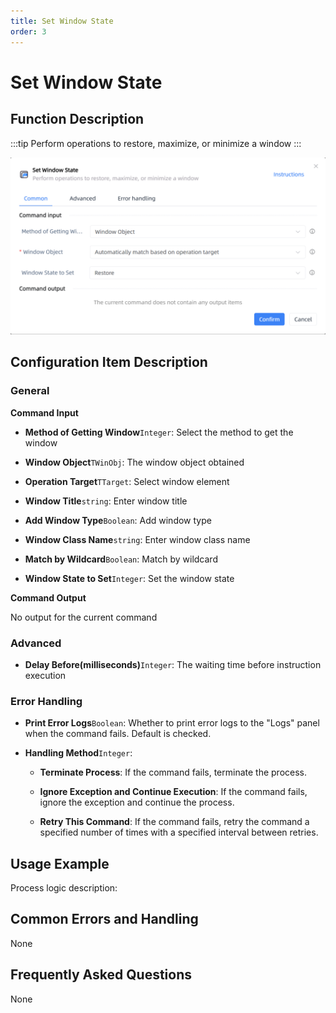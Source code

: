 ```yaml
---
title: Set Window State
order: 3
---
```


# Set Window State

## Function Description

:::tip 
Perform operations to restore, maximize, or minimize a window
:::

![Set Window State](../../../assets/Set%20Window%20State_command.png)

## Configuration Item Description

### General

**Command Input**

- **Method of Getting Window**`Integer`: Select the method to get the window

- **Window Object**`TWinObj`: The window object obtained

- **Operation Target**`TTarget`: Select window element

- **Window Title**`string`: Enter window title

- **Add Window Type**`Boolean`: Add window type

- **Window Class Name**`string`: Enter window class name

- **Match by Wildcard**`Boolean`: Match by wildcard

- **Window State to Set**`Integer`: Set the window state


**Command Output**

No output for the current command

### Advanced

- **Delay Before(milliseconds)**`Integer`: The waiting time before instruction execution

### Error Handling

- **Print Error Logs**`Boolean`: Whether to print error logs to the "Logs" panel when the command fails. Default is checked. 

- **Handling Method**`Integer`:

    - **Terminate Process**: If the command fails, terminate the process.

    - **Ignore Exception and Continue Execution**: If the command fails, ignore the exception and continue the process.

    - **Retry This Command**: If the command fails, retry the command a specified number of times with a specified interval between retries.

## Usage Example

Process logic description:

## Common Errors and Handling

None

## Frequently Asked Questions

None

